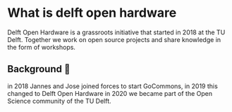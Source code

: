 # What is delft open hardware

Delft Open Hardware is a grassroots initiative that started in 2018 at the TU Delft.  Together we work on open source projects and share knowledge in the form of workshops.



## Background 🗿
in 2018 Jannes and Jose joined forces to start GoCommons, 
in 2019 this changed to Delft Open Hardware
in 2020 we became part of the Open Science community of the TU Delft.
